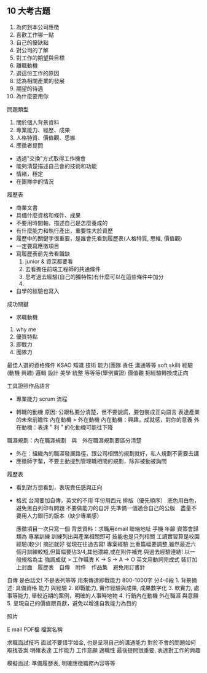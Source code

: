 ## 10 大考古題
1. 為何到本公司應徵
2. 喜歡工作哪一點
3. 自己的優缺點
4. 對公司的了解
5. 對工作的期望與目標
6. 離職動機
7. 選這份工作的原因
8. 認為相關產業的發展
9. 期望的待遇
10. 為什麼要用你

問題類型
1. 關於個人背景資料
2. 專業能力、經歷、成果
3. 人格特質、價值觀、思維
4. 應徵者提問

- 透過"交換"方式取得工作機會
- 能夠清楚描述自己會的技術和功能
- 情緒，穩定
- 在團隊中的情況

履歷表
- 商業文書
- 具備什麼資格和條件、成果
- 不要用時間軸，描述自己是怎麼養成的
- 有什麼能力和執行產出，重要性大於資歷
- 履歷中的關鍵字很重要，是誰會先看到履歷表(人格特質, 思維, 價值觀)
- 一定要寫應徵項目
- 寫履歷表前先去看職缺
    1. junior & 資深都要看
    2. 去看擔任前端工程師的共通條件
    3. 思考過去經驗(自己的獨特性)有什麼可以在這些條件中加分
    4. 
- 自學的經驗也寫入

成功關鍵
- 求職動機
 1. why me
 2. 優質特點
 3. 即戰力
 4. 團隊力

最佳人選的資格條件
KSAO 知識 技術 能力(團隊 責任 溝通等等 soft skill) 經驗 (動機 興趣)
邏輯 設計 美學 統整 等等等(舉例實證)
價值觀
把經驗轉換成正向

工具證照作品語言

- 專業能力
scrum 流程

- 轉職的動機
原因: 公跟私要分清楚，但不要說謊，要包裝成正向語言
表達產業的未來前瞻性
內在動機 > 外在動機
內在動機：興趣，成就感，對你的意義
外在動機：表達＂利＂的化動機可能往下降

職涯規劃：內在職涯規劃　與　外在職涯規劃要區分清楚
- 外在：組織內的職涯發展路徑，跟公司相關的規劃就好，私人規劃不需要去講
- 應徵師字輩，不要主動提到管理職相關的規劃，除非被動被詢問

履歷表
- 看到對方想看到，表現責任感與正向
- 格式
    台灣要加自傳，英文的不用
    年份用西元
    排版（優先順序）
    底色用白色，避免黑白列印有問題
    不要做能力的自評
    先準備一個適合自己的公版　盡量不要用人力銀行的版本（缺少專業感）
    
    應徵項目一次只寫一個
    背景資料：求職用email 聯絡地址 手機 年齡
    資策會歸類為 專業訓練
    訓練列出與產業相關即可
    技能也是只列相關
    工讀實習算是校園經驗(較少) 摘述就好 從現在往過去寫!
    專案經驗
    比重篇幅要調整,雖然最近六個月訓練較短,但篇幅要佔3/4,其他濃縮,或在附件補充
    與過去經驗連結!
    以一般規格為主
    強調成就 > 工作職責
    K -> S -> A -> O
    英文用動詞完成式
    裝訂加上封面　履歷表　自傳　附件　作品集　避免用訂書針
    
自傳
    是白話文! 不是表列等等
    用來傳達即戰能力
    800-1000字
    分4-6段
    1. 背景摘述: 具備資格 能力 與經驗
    2. 即戰能力, 實作經驗與成果, 成果數字化
    3. 軟實力, 處事等能力, 舉較近期的案例，明確的人事時地物
    4. 行銷內在動機 外在職涯 與意願
    5. 呈現自己的價值跟貢獻，避免以增進自我能力為目的
    
照片
    
E mail
    PDF檔
    檔案名稱

求職面試技巧
    面試不要惜字如金, 也是呈現自己的溝通能力
    對於不會的問題如何取找答案
    明確表達 工作能力 工作意願 適職性
    最後提問很重要, 表達對工作的興趣

模擬面試: 準備履歷表, 明確應徵職務內容等等
